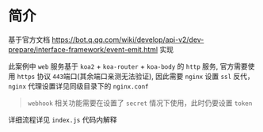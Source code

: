 # 简介

基于官方文档 https://bot.q.qq.com/wiki/develop/api-v2/dev-prepare/interface-framework/event-emit.html 实现

此案例中 `web` 服务基于 `koa2` + `koa-router` + `koa-body` 的 `http` 服务, 官方需要使用 `https` 协议 `443`端口(其余端口亲测无法验证), 因此需要 `nginx` 设置 `ssl` 反代， `nginx` 代理设置详见同级目录下的 `nginx.conf`

> `webhook` 相关功能需要在设置了 `secret` 情况下使用，此时仍要设置 `token`

详细流程详见 `index.js` 代码内解释
